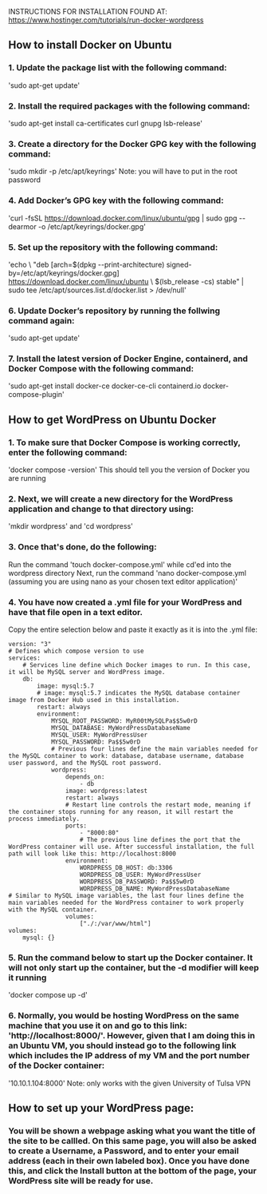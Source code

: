 INSTRUCTIONS FOR INSTALLATION FOUND AT: 
https://www.hostinger.com/tutorials/run-docker-wordpress

## How to install Docker on Ubuntu

### 1. Update the package list with the following command:
'sudo apt-get update'
### 2. Install the required packages with the following command:
'sudo apt-get install ca-certificates curl gnupg lsb-release'
### 3. Create a directory for the Docker GPG key with the following command:
'sudo mkdir -p /etc/apt/keyrings'
Note: you will have to put in the root password
### 4. Add Docker’s GPG key with the following command:
'curl -fsSL https://download.docker.com/linux/ubuntu/gpg | sudo gpg --dearmor -o /etc/apt/keyrings/docker.gpg'
### 5. Set up the repository with the following command:
'echo \ "deb [arch=$(dpkg --print-architecture) signed-by=/etc/apt/keyrings/docker.gpg] https://download.docker.com/linux/ubuntu \ $(lsb_release -cs) stable" | sudo tee /etc/apt/sources.list.d/docker.list > /dev/null'
### 6. Update Docker’s repository by running the follwing command again:
'sudo apt-get update'
### 7. Install the latest version of Docker Engine, containerd, and Docker Compose with the following command:
'sudo apt-get install docker-ce docker-ce-cli containerd.io docker-compose-plugin'

## How to get WordPress on Ubuntu Docker

### 1. To make sure that Docker Compose is working correctly, enter the following command:
'docker compose -version'
This should tell you the version of Docker you are running
### 2. Next, we will create a new directory for the WordPress application and change to that directory using:
'mkdir wordpress'
and
'cd wordpress'
### 3. Once that's done, do the following:
Run the command 'touch docker-compose.yml' while cd'ed into the wordpress directory
Next, run the command 'nano docker-compose.yml (assuming you are using nano as your chosen text editor application)'
### 4. You have now created a .yml file for your WordPress and have that file open in a text editor.
Copy the entire selection below and paste it exactly as it is into the .yml file:
~~~
version: "3" 
# Defines which compose version to use 
services: 
	# Services line define which Docker images to run. In this case, it will be MySQL server and WordPress image. 
	db: 
		image: mysql:5.7 
		# image: mysql:5.7 indicates the MySQL database container image from Docker Hub used in this installation. 
		restart: always 
		environment: 
			MYSQL_ROOT_PASSWORD: MyR00tMySQLPa$$5w0rD 
			MYSQL_DATABASE: MyWordPressDatabaseName 
			MYSQL_USER: MyWordPressUser 
			MYSQL_PASSWORD: Pa$$5w0rD 
			# Previous four lines define the main variables needed for the MySQL container to work: database, database username, database user password, and the MySQL root password. 
			wordpress: 
				depends_on: 
					- db 
				image: wordpress:latest 
				restart: always 
				# Restart line controls the restart mode, meaning if the container stops running for any reason, it will restart the process immediately. 
				ports: 
					- "8000:80" 
					# The previous line defines the port that the WordPress container will use. After successful installation, the full path will look like this: http://localhost:8000 
				environment: 
					WORDPRESS_DB_HOST: db:3306 
					WORDPRESS_DB_USER: MyWordPressUser 
					WORDPRESS_DB_PASSWORD: Pa$$5w0rD 
					WORDPRESS_DB_NAME: MyWordPressDatabaseName 
# Similar to MySQL image variables, the last four lines define the main variables needed for the WordPress container to work properly with the MySQL container. 
				volumes: 
					["./:/var/www/html"] 
volumes: 
	mysql: {}
~~~
### 5. Run the command below to start up the Docker container. It will not only start up the container, but the -d modifier will keep it running
'docker compose up -d'
### 6. Normally, you would be hosting WordPress on the same machine that you use it on and go to this link: 'http://localhost:8000/'. However, given that I am doing this in an Ubuntu VM, you should instead go to the following link which includes the IP address of my VM and the port number of the Docker container:
'10.10.1.104:8000'
Note: only works with the given University of Tulsa VPN

## How to set up your WordPress page:
### You will be shown a webpage asking what you want the title of the site to be callled. On this same page, you will also be asked to create a Username, a Password, and to enter your email address (each in their own labeled box). Once you have done this, and click the Install button at the bottom of the page, your WordPress site will be ready for use.